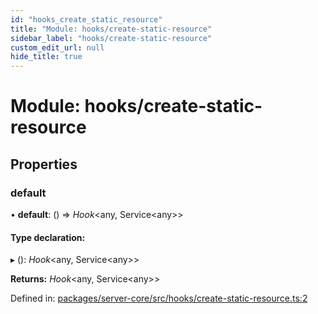 ```yaml
---
id: "hooks_create_static_resource"
title: "Module: hooks/create-static-resource"
sidebar_label: "hooks/create-static-resource"
custom_edit_url: null
hide_title: true
---
```


# Module: hooks/create-static-resource

## Properties

### default

• **default**: () => *Hook*<any, Service<any\>\>

#### Type declaration:

▸ (): *Hook*<any, Service<any\>\>

**Returns:** *Hook*<any, Service<any\>\>

Defined in: [packages/server-core/src/hooks/create-static-resource.ts:2](https://github.com/xr3ngine/xr3ngine/blob/673ad6a5f/packages/server-core/src/hooks/create-static-resource.ts#L2)
